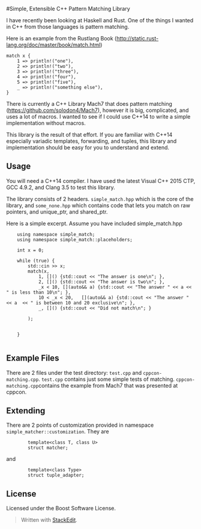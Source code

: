 #Simple, Extensible C++ Pattern Matching Library

I have recently been looking at Haskell and Rust. One of the things I wanted in C++ from those languages is pattern matching.

Here is an example from the Rustlang Book (http://static.rust-lang.org/doc/master/book/match.html)

```
match x {
    1 => println!("one"),
    2 => println!("two"),
    3 => println!("three"),
    4 => println!("four"),
    5 => println!("five"),
    _ => println!("something else"),
}
```
There is currently a C++ Library Mach7 that does pattern matching (https://github.com/solodon4/Mach7), however it is big, complicated, and uses a lot of macros. I wanted to see if I could use C++14 to write a simple implementation without macros. 

This library is the result of that effort. If you are familiar with C++14 especially variadic templates, forwarding, and tuples, this library and implementation should be easy for you to understand and extend.

## Usage
You will need a C++14 compiler. I have used the latest Visual C++ 2015 CTP, GCC 4.9.2, and Clang 3.5 to test this library.

The library consists of 2 headers. `simple_match.hpp` which is the core of the library, and `some_none.hpp` which contains code that lets you match on raw pointers, and unique_ptr, and shared_ptr.

Here is a simple excerpt. Assume you have included simple_match.hpp

```
	using namespace simple_match;
	using namespace simple_match::placeholders;

	int x = 0;

	while (true) {
		std::cin >> x;
		match(x,
			1, []() {std::cout << "The answer is one\n"; },
			2, []() {std::cout << "The answer is two\n"; },
			_x < 10, [](auto&& a) {std::cout << "The answer " << a << " is less than 10\n"; },
			10 < _x < 20,	[](auto&& a) {std::cout << "The answer " << a  << " is between 10 and 20 exclusive\n"; },
			_, []() {std::cout << "Did not match\n"; }

		);


	}


```

## Example Files
There are 2 files under the test directory: `test.cpp` and `cppcon-matching.cpp`. `test.cpp` contains just some simple tests of matching. `cppcon-matching.cpp`contains the example from Mach7 that was presented at cppcon.

## Extending
There are 2 points of customization provided in namespace `simple_matcher::customization`. They are 
```
		template<class T, class U>
		struct matcher;
```

and 

```
		template<class Type>
		struct tuple_adapter;
```
## License
Licensed under the Boost Software License.



> Written with [StackEdit](https://stackedit.io/).